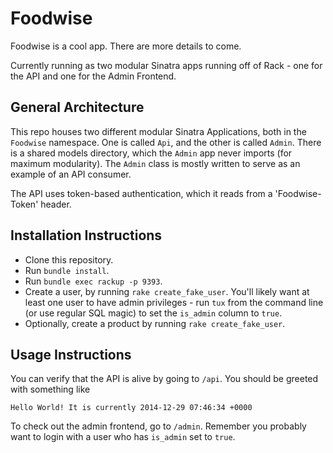 Foodwise
========

Foodwise is a cool app. There are more details to come.

Currently running as two modular Sinatra apps running off of Rack - one for the API and one for the Admin Frontend. 

## General Architecture

This repo houses two different modular Sinatra Applications, both in the `Foodwise` namespace. One is called `Api`, and the other is called `Admin`. There is a shared models directory, which the `Admin` app never imports (for maximum modularity). The `Admin` class is mostly written to serve as an example of an API consumer.

The API uses token-based authentication, which it reads from a 'Foodwise-Token' header.

## Installation Instructions

* Clone this repository.
* Run `bundle install`. 
* Run `bundle exec rackup -p 9393`.
* Create a user, by running `rake create_fake_user`. You'll likely want at least one user to have admin privileges - run `tux` from the command line (or use regular SQL magic) to set the `is_admin` column to `true`.
* Optionally, create a product by running `rake create_fake_user`.

## Usage Instructions

You can verify that the API is alive by going to `/api`. You should be greeted with something like

    Hello World! It is currently 2014-12-29 07:46:34 +0000
    
To check out the admin frontend, go to `/admin`. Remember you probably want to login with a user who has `is_admin` set to `true`.
